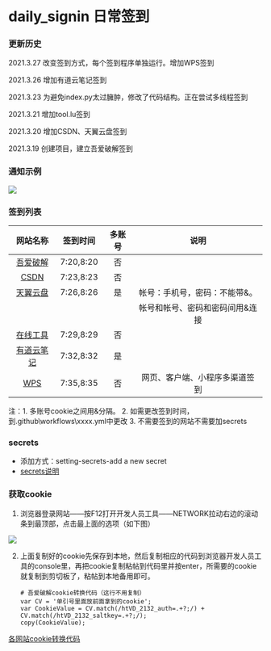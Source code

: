 # daily_signin 日常签到

### **更新历史**

2021.3.27  改变签到方式，每个签到程序单独运行。增加WPS签到

2021.3.26  增加有道云笔记签到

2021.3.23  为避免index.py太过臃肿，修改了代码结构。正在尝试多线程签到

2021.3.21  增加tool.lu签到

2021.3.20  增加CSDN、天翼云盘签到

2021.3.19  创建项目，建立吾爱破解签到

### **通知示例**

![](https://images.gitee.com/uploads/images/2021/0319/224105_cdd105fd_7943916.png)



### **签到列表**

|                   网站名称                   | 签到时间  | 多账号 |              说明               |
| :------------------------------------------: | :-------: | :----: | :-----------------------------: |
| [吾爱破解](https://www.52pojie.cn/forum.php) | 7:20,8:20 |   否   |                                 |
|        [CSDN](https://blog.csdn.net/)        | 7:23,8:23 |   否   |                                 |
|      [天翼云盘](https://cloud.189.cn/)       | 7:26,8:26 |   是   |  帐号：手机号，密码：不能带&。  |
|                                              |           |        | 帐号和帐号、密码和密码间用&连接 |
|         [在线工具](https://tool.lu/)         | 7:29,8:29 |   否   |                                 |
|  [有道云笔记](https://note.youdao.com/web)   | 7:32,8:32 |   是   |                                 |
|    [WPS](https://vip.wps.cn/taskcenter/)     | 7:35,8:35 |   否   | 网页、客户端、小程序多渠道签到  |



注：1. 多账号cookie之间用&分隔。
2. 如需更改签到时间，到.github\workflows\xxxx.yml中更改
3. 不需要签到的网站不需要加secrets
### secrets

- 添加方式：setting-secrets-add a new secret
- [secrets说明](https://github.com/lqkxs3608/daily_signin/blob/main/secrets.md)

### **获取cookie**

1. 浏览器登录网站——按F12打开开发人员工具——NETWORK拉动右边的滚动条到最顶部，点击最上面的选项（如下图）

![](https://gitee.com/kxs2018/imgbed/raw/master/pic/getcookie.jpg)

2. 上面复制好的cookie先保存到本地，然后复制相应的代码到浏览器开发人员工具的console里，再把cookie复制粘帖到代码里并按enter，所需要的cookie就复制到剪切板了，粘帖到本地备用即可。

   ```
   # 吾爱破解cookie转换代码（这行不用复制）
   var CV = '单引号里面放前面拿到的cookie';
   var CookieValue = CV.match(/htVD_2132_auth=.+?;/) + CV.match(/htVD_2132_saltkey=.+?;/);
   copy(CookieValue);
   ```

[各网站cookie转换代码](https://github.com/lqkxs3608/daily_signin/blob/main/cookie.md)  

